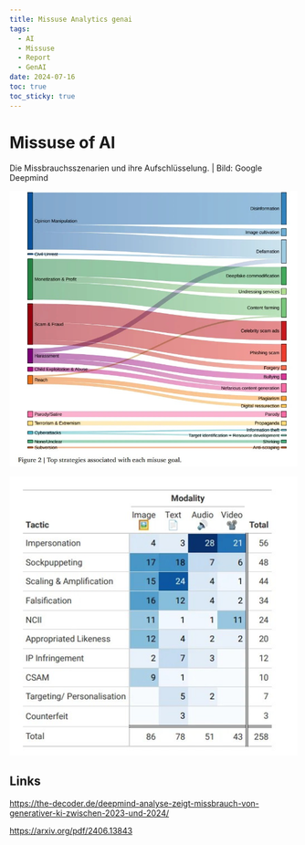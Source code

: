 ```yaml
---
title: Missuse Analytics genai
tags:
  - AI
  - Missuse
  - Report
  - GenAI
date: 2024-07-16
toc: true
toc_sticky: true
---
```

# Missuse of AI



Die Missbrauchsszenarien und ihre Aufschlüsselung. | Bild: Google Deepmind


![](../_asset/2024-07-16-missuseAI_image_1.png)


![](../_asset/2024-07-16-missuseAI_image_2.png)


## Links


<https://the-decoder.de/deepmind-analyse-zeigt-missbrauch-von-generativer-ki-zwischen-2023-und-2024/>

<https://arxiv.org/pdf/2406.13843>

